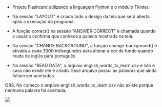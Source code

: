 - Projeto Flashcard utilizando a linguagem Python e o módulo Tkinter.

- Na sessão "LAYOUT" é criado todo o design da tela que será aberta após a execução do programa.

- A função correct() na sessão "ANSWER CORRECT" é chamada quando o usuário confirma que conhece a palavra mostrada na tela.

- Na sessão "CHANGE BACKGROUND", a função change-background() é ativada a cada 3000 milisegundos para alterar a cor de fundo quando muda de inglês para português.

- Na sessão "READ DATA", o arquivo english_words_to_learn.csv é lido e caso não existir ele é criado. Esse arquivo possui as palavras que ainda faltam ser acertadas.

OBS. No começo o arquivo english_words_to_learn.csv não existe porque nenhuma palavra foi acertada.

<img src="https://lh3.googleusercontent.com/pw/AM-JKLWzPJDJmO90CqI23K9Y6p6iAFVGKdEk0KHezFgFbB6e5aqR-4OzdzEvoc9al-qjNenWTcNrEQyNR2rOMhmtp-h5TA4wnNFv9InecBlwn24yMp6gjOlbmuMYyXkEmzAsQHyl_Z7fIqjoUuFeIGvdpqkI=w896-h757-no?authuser=0"/>